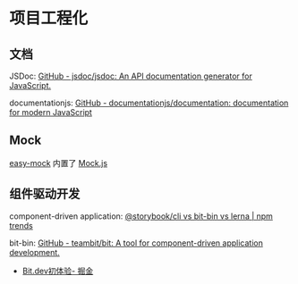 # 项目工程化

## 文档

JSDoc: [GitHub - jsdoc/jsdoc: An API documentation generator for JavaScript.](https://github.com/jsdoc/jsdoc)

documentationjs: [GitHub - documentationjs/documentation: documentation for modern JavaScript](https://github.com/documentationjs/documentation)

## Mock

[easy-mock](https://mock.mengxuegu.com/) 内置了 [Mock.js](https://github.com/nuysoft/Mock)

## 组件驱动开发

component-driven application: [@storybook/cli vs bit-bin vs lerna | npm trends](https://www.npmtrends.com/@storybook/cli-vs-bit-bin-vs-lerna)



bit-bin: [GitHub - teambit/bit: A tool for component-driven application development.](https://github.com/teambit/bit)

- [Bit.dev初体验- 掘金](https://juejin.cn/post/6844903872108953607)



